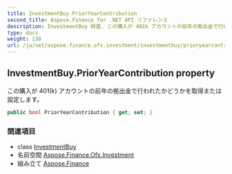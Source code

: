 ```yaml
---
title: InvestmentBuy.PriorYearContribution
second_title: Aspose.Finance for .NET API リファレンス
description: InvestmentBuy 財産. この購入が 401k アカウントの前年の拠出金で行われたかどうかを取得または設定します
type: docs
weight: 130
url: /ja/net/aspose.finance.ofx.investment/investmentbuy/prioryearcontribution/
---
```

## InvestmentBuy.PriorYearContribution property

この購入が 401(k) アカウントの前年の拠出金で行われたかどうかを取得または設定します。

```csharp
public bool PriorYearContribution { get; set; }
```

### 関連項目

* class [InvestmentBuy](../)
* 名前空間 [Aspose.Finance.Ofx.Investment](../../investmentbuy/)
* 組み立て [Aspose.Finance](../../../)


